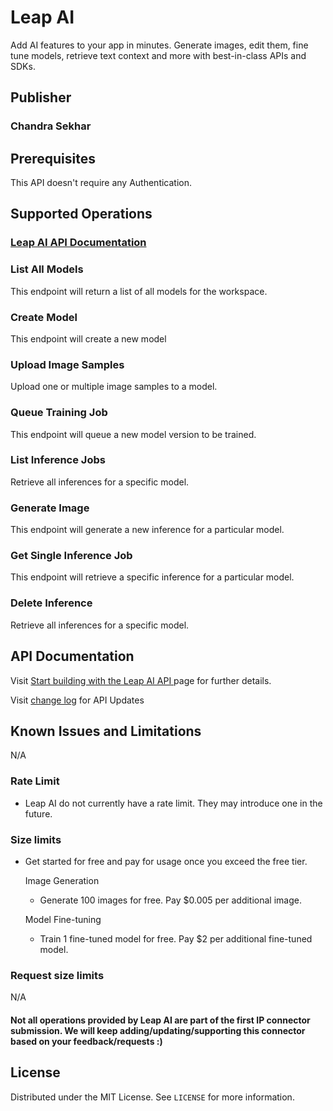 # Leap AI
Add AI features to your app in minutes.
Generate images, edit them, fine tune models, retrieve text context and more with best-in-class APIs and SDKs.

## Publisher
### Chandra Sekhar

## Prerequisites
This API doesn't require any Authentication.

## Supported Operations
### [Leap AI API Documentation](https://docs.tryleap.ai/reference/inferencescontroller_create-1)



### List All Models
This endpoint will return a list of all models for the workspace.

### Create Model
This endpoint will create a new model

### Upload Image Samples
Upload one or multiple image samples to a model.

### Queue Training Job
This endpoint will queue a new model version to be trained.

### List Inference Jobs
Retrieve all inferences for a specific model.

### Generate Image
This endpoint will generate a new inference for a particular model.

### Get Single Inference Job
This endpoint will retrieve a specific inference for a particular model.

### Delete Inference
Retrieve all inferences for a specific model.



## API Documentation
Visit [Start building with the Leap AI API ](https://docs.tryleap.ai/reference/inferencescontroller_create-1) page for further details.

Visit [change log](https://guides.tryleap.ai/) for API Updates

## Known Issues and Limitations
N/A

### Rate Limit
* Leap AI do not currently have a rate limit.
They may introduce one in the future.


### Size limits
* Get started for free and pay for usage once you exceed the free tier.

    Image Generation
    * Generate 100 images for free.
      Pay $0.005 per additional image.

    Model Fine-tuning
    * Train 1 fine-tuned model for free.
      Pay $2 per additional fine-tuned model.

### Request size limits
N/A

#### Not all operations provided by Leap AI are part of the first IP connector submission. We will keep adding/updating/supporting this connector based on your feedback/requests :)


<!-- LICENSE -->
## License

Distributed under the MIT License. See `LICENSE` for more information.
